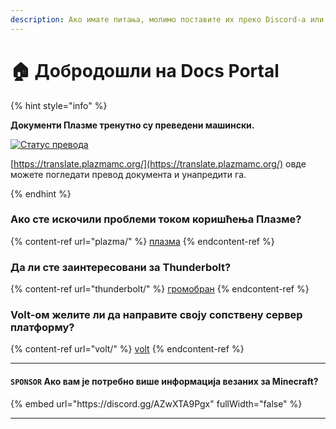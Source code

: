 ```yaml
---
description: Ако имате питања, молимо поставите их преко Discord-a или GitHub Issues.
---
```


# 🏠 Добродошли на Docs Portal

{% hint style="info" %}

**Документи Плазме тренутно су преведени машински.**

[![Статус превода](https://badges.crowdin.net/plazmamc-document-portal/localized.svg)](https://translate.plazmamc.org/)

[https://translate.plazmamc.org/](https://translate.plazmamc.org/) овде можете погледати превод документа и унапредити га.

{% endhint %}

### Ако сте искочили проблеми током коришћења Плазме?

{% content-ref url="plazma/" %}
[плазма](plazma/)
{% endcontent-ref %}

### Да ли сте заинтересовани за Thunderbolt?

{% content-ref url="thunderbolt/" %}
[громобран](thunderbolt/)
{% endcontent-ref %}

### Volt-ом желите ли да направите своју сопствену сервер платформу?

{% content-ref url="volt/" %}
[volt](volt/)
{% endcontent-ref %}

***

#### `SPONSOR` Aко вам је потребно више информација везаних за Minecraft? <a href="#etc-1" id="etc-1"></a>

{% embed url="https\://discord.gg/AZwXTA9Pgx" fullWidth="false" %}

***
